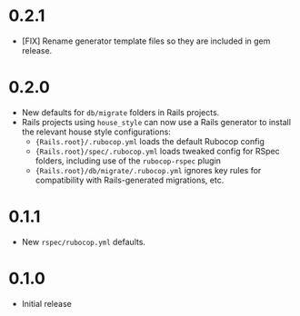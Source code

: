 # 0.2.1

- [FIX] Rename generator template files so they are included in gem release.

# 0.2.0

- New defaults for `db/migrate` folders in Rails projects.
- Rails projects using `house_style` can now use a Rails generator to install the relevant house style configurations:
    - `{Rails.root}/.rubocop.yml` loads the default Rubocop config
    - `{Rails.root}/spec/.rubocop.yml` loads tweaked config for RSpec folders, including use of the `rubocop-rspec` plugin
    - `{Rails.root}/db/migrate/.rubocop.yml` ignores key rules for compatibility with Rails-generated migrations, etc.

# 0.1.1

- New `rspec/rubocop.yml` defaults.

# 0.1.0

- Initial release
